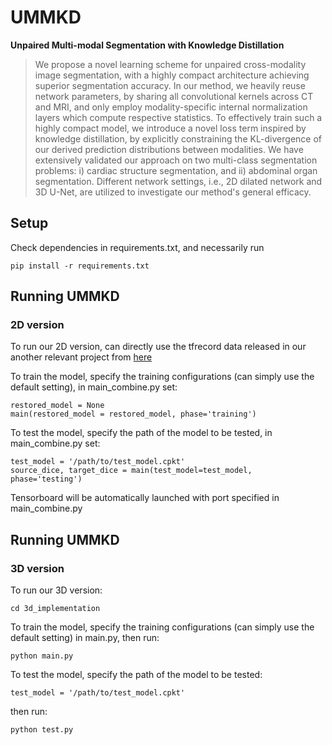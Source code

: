 # UMMKD

**Unpaired Multi-modal Segmentation with Knowledge Distillation**

> We propose a novel learning scheme for unpaired cross-modality image segmentation, with a highly compact architecture achieving superior segmentation accuracy. In our method, we heavily reuse network parameters, by sharing all convolutional kernels across CT and MRI, and only employ modality-specific internal normalization layers which compute respective statistics. To effectively train such a highly compact model, we introduce a novel loss term inspired by knowledge distillation, by explicitly constraining the KL-divergence of our derived prediction distributions between modalities. We have extensively validated our approach on two multi-class segmentation problems: i) cardiac structure segmentation, and ii) abdominal organ segmentation. Different network settings, i.e., 2D dilated network and 3D U-Net, are utilized to investigate our method's general efficacy. 

## Setup

Check dependencies in requirements.txt, and necessarily run
```
pip install -r requirements.txt
```


## Running UMMKD
### 2D version
To run our 2D version, can directly use the tfrecord data released in our another relevant project from [here](https://github.com/carrenD/Medical-Cross-Modality-Domain-Adaptation)

To train the model, specify the training configurations (can simply use the default setting), in main_combine.py set:

```
restored_model = None
main(restored_model = restored_model, phase='training')
```

To test the model, specify the path of the model to be tested, in main_combine.py set:
```
test_model = '/path/to/test_model.cpkt'
source_dice, target_dice = main(test_model=test_model, phase='testing')
```

Tensorboard will be automatically launched with port specified in main_combine.py

## Running UMMKD
### 3D version
To run our 3D version:

```
cd 3d_implementation
```

To train the model, specify the training configurations (can simply use the default setting) in main.py, then run:

```
python main.py
```

To test the model, specify the path of the model to be tested:
```
test_model = '/path/to/test_model.cpkt'
```
then run:
```
python test.py
```
